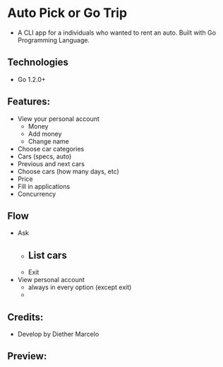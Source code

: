 # Auto Pick or Go Trip
- A CLI app for a individuals who wanted to rent an auto. Built with Go Programming Language. 

## Technologies
- Go 1.2.0+

## Features:
- View your personal account 
    - Money 
    - Add money 
    - Change name 
- Choose car categories
- Cars (specs, auto)
- Previous and next cars
- Choose cars (how many days, etc)
- Price
- Fill in applications
- Concurrency

## Flow
- Ask
    - List cars
        - 
    - Exit 
- View personal account 
    - always in every option (except exit)
    - 


## Credits:
- Develop by Diether Marcelo

## Preview:
 


